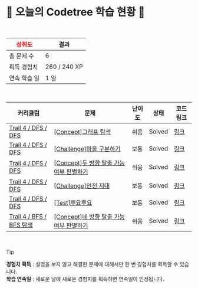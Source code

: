 # 🌲 오늘의 Codetree 학습 현황 🌲

<br />

| <span style="color:red;display:block;text-align:center;"> **성취도**</span> | 결과 |
|---|---|
| 총 문제 수 | 6 |
| 획득 경험치 | 260 / 240 XP |
| 연속 학습 일 | 1 일 |

<br />

|커리큘럼|문제|난이도|상태|코드 링크|
|---|---|---|---|---|
|[Trail 4 / DFS / DFS](https://https://en.codetree.ai/trail-info/intermediate-low/)|[[Concept]그래프 탐색](https://https://en.codetree.ai/trails/complete/curated-cards/intro-graph-traversal/)|쉬움|Solved|[링크](https://github.com/yoony97/coding-test/blob/main/250108/%EA%B7%B8%EB%9E%98%ED%94%84%20%ED%83%90%EC%83%89/graph-traversal.py)|
|[Trail 4 / DFS / DFS](https://https://en.codetree.ai/trail-info/intermediate-low/)|[[Challenge]마을 구분하기](https://https://en.codetree.ai/trails/complete/curated-cards/challenge-seperate-village/)|보통|Solved|[링크](https://github.com/yoony97/coding-test/blob/main/250108/%EB%A7%88%EC%9D%84%20%EA%B5%AC%EB%B6%84%ED%95%98%EA%B8%B0/seperate-village.py)|
|[Trail 4 / DFS / DFS](https://https://en.codetree.ai/trail-info/intermediate-low/)|[[Concept]두 방향 탈출 가능 여부 판별하기](https://https://en.codetree.ai/trails/complete/curated-cards/intro-determine-escapableness-with-2-ways/)|쉬움|Solved|[링크](https://github.com/yoony97/coding-test/blob/main/250108/%EB%91%90%20%EB%B0%A9%ED%96%A5%20%ED%83%88%EC%B6%9C%20%EA%B0%80%EB%8A%A5%20%EC%97%AC%EB%B6%80%20%ED%8C%90%EB%B3%84%ED%95%98%EA%B8%B0/determine-escapableness-with-2-ways.py)|
|[Trail 4 / DFS / DFS](https://https://en.codetree.ai/trail-info/intermediate-low/)|[[Challenge]안전 지대](https://https://en.codetree.ai/trails/complete/curated-cards/challenge-comfort-zone/)|보통|Solved|[링크](https://github.com/yoony97/coding-test/blob/main/250108/%EC%95%88%EC%A0%84%20%EC%A7%80%EB%8C%80/comfort-zone.py)|
|[Trail 4 / DFS / DFS](https://https://en.codetree.ai/trail-info/intermediate-low/)|[[Test]뿌요뿌요](https://https://en.codetree.ai/trails/complete/curated-cards/test-puyo-puyo/)|보통|Solved|[링크](https://github.com/yoony97/coding-test/blob/main/250108/%EB%BF%8C%EC%9A%94%EB%BF%8C%EC%9A%94/puyo-puyo.py)|
|[Trail 4 / BFS / BFS 탐색](https://https://en.codetree.ai/trail-info/intermediate-low/)|[[Concept]네 방향 탈출 가능 여부 판별하기](https://https://en.codetree.ai/trails/complete/curated-cards/intro-determine-escapableness-with-4-ways/)|쉬움|Solved|[링크](https://github.com/yoony97/coding-test/blob/main/250108/%EB%84%A4%20%EB%B0%A9%ED%96%A5%20%ED%83%88%EC%B6%9C%20%EA%B0%80%EB%8A%A5%20%EC%97%AC%EB%B6%80%20%ED%8C%90%EB%B3%84%ED%95%98%EA%B8%B0/determine-escapableness-with-4-ways.py)|


<br />

> [!TIP]
> **경험치 획득** : 설명을 보지 않고 해결한 문제에 대해서만 한 번 경험치를 획득할 수 있습니다.  
> **학습 연속일** : 새로운 날에 새로운 경험치를 획득하면 연속일이 인정됩니다.

